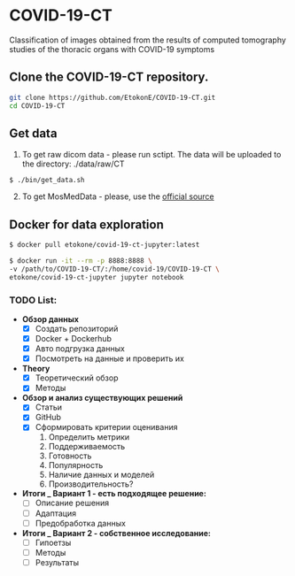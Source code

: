 # COVID-19-CT
Classification of images obtained from the results of computed tomography studies of the  thoracic organs with COVID-19 symptoms

## Clone the COVID-19-CT repository.

```bash
git clone https://github.com/EtokonE/COVID-19-CT.git
cd COVID-19-CT
```

## Get data
1. To get raw dicom data - please run sctipt. The data will be uploaded to the directory: ./data/raw/CT
```
$ ./bin/get_data.sh
```
2. To get MosMedData - please, use the [official source](https://mosmed.ai/datasets/covid19_1110/)

## Docker for data exploration
```bash
$ docker pull etokone/covid-19-ct-jupyter:latest

$ docker run -it --rm -p 8888:8888 \ 
-v /path/to/COVID-19-CT/:/home/covid-19/COVID-19-CT \
etokone/covid-19-ct-jupyter jupyter notebook
```

### TODO List:

- **Обзор данных**
    - [x]  Создать репозиторий
    - [x]  Docker + Dockerhub
    - [x]  Авто подгрузка данных
    - [x]  Посмотреть на данные и проверить их
- **Theory**
    - [x]  Теоретический обзор
    - [x]  Методы
- **Обзор и анализ существующих решений**
    - [x]  Статьи
    - [x]  GitHub
    - [x]  Сформировать критерии оценивания
        1. Определить метрики
        2. Поддерживаемость
        3. Готовность
        4. Популярность
        5. Наличие данных и моделей
        6. Производительность?
- **Итоги _ Вариант 1 - есть подходящее решение:**
    - [ ]  Описание решения
    - [ ]  Адаптация
    - [ ]  Предобработка данных
- **Итоги _ Вариант 2 - собственное исследование:**
    - [ ]  Гипоетзы
    - [ ]  Методы
    - [ ]  Результаты
